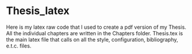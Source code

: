 # Thesis_latex
Here is my latex raw code that I used to create a pdf version of my Thesis. All the individual chapters are written in the Chapters folder.
Thesis.tex is the main latex file that calls on all the style, configuration, bibliography, e.t.c. files.
